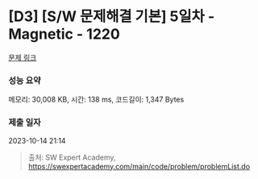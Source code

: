 # [D3] [S/W 문제해결 기본] 5일차 - Magnetic - 1220 

[문제 링크](https://swexpertacademy.com/main/code/problem/problemDetail.do?contestProbId=AV14hwZqABsCFAYD) 

### 성능 요약

메모리: 30,008 KB, 시간: 138 ms, 코드길이: 1,347 Bytes

### 제출 일자

2023-10-14 21:14



> 출처: SW Expert Academy, https://swexpertacademy.com/main/code/problem/problemList.do